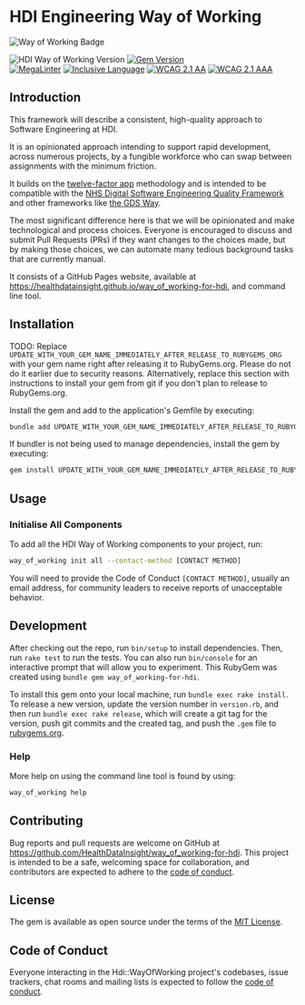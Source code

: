 # HDI Engineering Way of Working

<!-- Way of Working: Main Badge Holder Start -->
![Way of Working Badge](https://img.shields.io/badge/Way_of_Working-v2.0.0-%238169e3?labelColor=black)
<!-- Way of Working: Additional Badge Holder Start -->
<!-- Way of Working: Badge Holder End -->

![HDI Way of Working Version](https://img.shields.io/badge/HDI_Way_of_Working-v0.1.0-%238169e3?labelColor=black)
[![Gem Version](https://badge.fury.io/rb/way_of_working.svg)](https://badge.fury.io/rb/way_of_working)
<br />
[![MegaLinter](https://github.com/HealthDataInsight/way_of_working-for-hdi/workflows/MegaLinter/badge.svg?branch=main)](https://github.com/HealthDataInsight/way_of_working-for-hdi/actions?query=workflow%3AMegaLinter+branch%3Amain)
[![Inclusive Language](https://github.com/HealthDataInsight/way_of_working-for-hdi/actions/workflows/inclusive-language.yml/badge.svg)](https://github.com/HealthDataInsight/way_of_working-for-hdi/actions/workflows/inclusive-language.yml)
[![WCAG 2.1 AA](https://github.com/HealthDataInsight/way_of_working-for-hdi/actions/workflows/wcag2aa.yml/badge.svg)](https://github.com/HealthDataInsight/way_of_working-for-hdi/actions/workflows/wcag2aa.yml)
[![WCAG 2.1 AAA](https://github.com/HealthDataInsight/way_of_working-for-hdi/actions/workflows/wcag2aaa.yml/badge.svg)](https://github.com/HealthDataInsight/way_of_working-for-hdi/actions/workflows/wcag2aaa.yml)

## Introduction

This framework will describe a consistent, high-quality approach to Software Engineering at HDI.

It is an opinionated approach intending to support rapid development, across numerous projects, by a fungible workforce who can swap between assignments with the minimum friction.

It builds on the [twelve-factor app](https://12factor.net) methodology and is intended to be compatible with the [NHS Digital Software Engineering Quality Framework](https://github.com/NHSDigital/software-engineering-quality-framework) and other frameworks like [the GDS Way](https://gds-way.cloudapps.digital).

The most significant difference here is that we will be opinionated and make technological and process choices. Everyone is encouraged to discuss and submit Pull Requests (PRs) if they want changes to the choices made, but by making those choices, we can automate many tedious background tasks that are currently manual.

It consists of a GitHub Pages website, available at <https://healthdatainsight.github.io/way_of_working-for-hdi>, and command line tool.

## Installation

TODO: Replace `UPDATE_WITH_YOUR_GEM_NAME_IMMEDIATELY_AFTER_RELEASE_TO_RUBYGEMS_ORG` with your gem name right after releasing it to RubyGems.org. Please do not do it earlier due to security reasons. Alternatively, replace this section with instructions to install your gem from git if you don't plan to release to RubyGems.org.

Install the gem and add to the application's Gemfile by executing:

```bash
bundle add UPDATE_WITH_YOUR_GEM_NAME_IMMEDIATELY_AFTER_RELEASE_TO_RUBYGEMS_ORG
```

If bundler is not being used to manage dependencies, install the gem by executing:

```bash
gem install UPDATE_WITH_YOUR_GEM_NAME_IMMEDIATELY_AFTER_RELEASE_TO_RUBYGEMS_ORG
```

## Usage

### Initialise All Components

To add all the HDI Way of Working components to your project, run:

```bash
way_of_working init all --contact-method [CONTACT METHOD]
```

You will need to provide the Code of Conduct `[CONTACT METHOD]`, usually an email address, for community leaders to receive reports of unacceptable behavior.

## Development

After checking out the repo, run `bin/setup` to install dependencies. Then, run `rake test` to run the tests. You can also run `bin/console` for an interactive prompt that will allow you to experiment.
This RubyGem was created using `bundle gem way_of_working-for-hdi`.

To install this gem onto your local machine, run `bundle exec rake install`. To release a new version, update the version number in `version.rb`, and then run `bundle exec rake release`, which will create a git tag for the version, push git commits and the created tag, and push the `.gem` file to [rubygems.org](https://rubygems.org).

### Help

More help on using the command line tool is found by using:

```bash
way_of_working help
```

## Contributing

Bug reports and pull requests are welcome on GitHub at <https://github.com/HealthDataInsight/way_of_working-for-hdi>. This project is intended to be a safe, welcoming space for collaboration, and contributors are expected to adhere to the [code of conduct](https://github.com/HealthDataInsight/way_of_working-for-hdi/blob/main/CODE_OF_CONDUCT.md).

## License

The gem is available as open source under the terms of the [MIT License](https://opensource.org/licenses/MIT).

## Code of Conduct

Everyone interacting in the Hdi::WayOfWorking project's codebases, issue trackers, chat rooms and mailing lists is expected to follow the [code of conduct](https://github.com/HealthDataInsight/way_of_working-for-hdi/blob/main/CODE_OF_CONDUCT.md).
